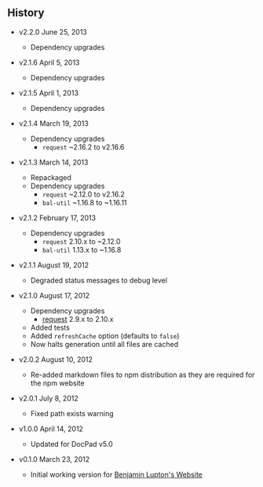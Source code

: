 ## History

- v2.2.0 June 25, 2013
	- Dependency upgrades

- v2.1.6 April 5, 2013
	- Dependency upgrades

- v2.1.5 April 1, 2013
	- Dependency upgrades

- v2.1.4 March 19, 2013
	- Dependency upgrades
		-  `request` ~2.16.2 to v2.16.6

- v2.1.3 March 14, 2013
	- Repackaged
	- Dependency upgrades
		-  `request` ~2.12.0 to v2.16.2
		-  `bal-util` ~1.16.8 to ~1.16.11

- v2.1.2 February 17, 2013
	- Dependency upgrades
		-  `request` 2.10.x to ~2.12.0
		-  `bal-util` 1.13.x to ~1.16.8

- v2.1.1 August 19, 2012
	- Degraded status messages to debug level

- v2.1.0 August 17, 2012
	- Dependency upgrades
		- [request](https://github.com/mikeal/request) 2.9.x to 2.10.x
	- Added tests
	- Added `refreshCache` option (defaults to `false`)
	- Now halts generation until all files are cached

- v2.0.2 August 10, 2012
	- Re-added markdown files to npm distribution as they are required for the npm website

- v2.0.1 July 8, 2012
	- Fixed path exists warning

- v1.0.0 April 14, 2012
	- Updated for DocPad v5.0

- v0.1.0 March 23, 2012
	- Initial working version for [Benjamin Lupton's Website](https://github.com/balupton/balupton.docpad)